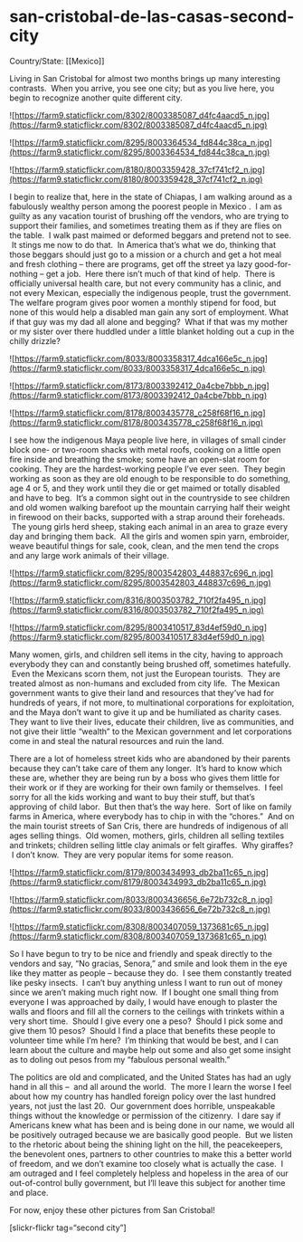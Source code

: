 # san-cristobal-de-las-casas-second-city

Country/State: [[Mexico]]

Living in San Cristobal for almost two months brings up many interesting contrasts.  When you arrive, you see one city; but as you live here, you begin to recognize another quite different city.

![https://farm9.staticflickr.com/8302/8003385087_d4fc4aacd5_n.jpg](https://farm9.staticflickr.com/8302/8003385087_d4fc4aacd5_n.jpg)

![https://farm9.staticflickr.com/8295/8003364534_fd844c38ca_n.jpg](https://farm9.staticflickr.com/8295/8003364534_fd844c38ca_n.jpg)

![https://farm9.staticflickr.com/8180/8003359428_37cf741cf2_n.jpg](https://farm9.staticflickr.com/8180/8003359428_37cf741cf2_n.jpg)

I begin to realize that, here in the state of Chiapas, I am walking around as a fabulously wealthy person among the poorest people in Mexico .  I am as guilty as any vacation tourist of brushing off the vendors, who are trying to support their families, and sometimes treating them as if they are flies on the table.  I walk past maimed or deformed beggars and pretend not to see.  It stings me now to do that.  In America that’s what we do, thinking that those beggars should just go to a mission or a church and get a hot meal and fresh clothing – there are programs, get off the street ya lazy good-for-nothing – get a job.  Here there isn’t much of that kind of help.  There is officially universal health care, but not every community has a clinic, and not every Mexican, especially the indigenous people, trust the government. The welfare program gives poor women a monthly stipend for food, but none of this would help a disabled man gain any sort of employment. What if that guy was my dad all alone and begging?  What if that was my mother or my sister over there huddled under a little blanket holding out a cup in the chilly drizzle?

![https://farm9.staticflickr.com/8033/8003358317_4dca166e5c_n.jpg](https://farm9.staticflickr.com/8033/8003358317_4dca166e5c_n.jpg)

![https://farm9.staticflickr.com/8173/8003392412_0a4cbe7bbb_n.jpg](https://farm9.staticflickr.com/8173/8003392412_0a4cbe7bbb_n.jpg)

![https://farm9.staticflickr.com/8178/8003435778_c258f68f16_n.jpg](https://farm9.staticflickr.com/8178/8003435778_c258f68f16_n.jpg)

I see how the indigenous Maya people live here, in villages of small cinder block one- or two-room shacks with metal roofs, cooking on a little open fire inside and breathing the smoke; some have an open-slat room for cooking. They are the hardest-working people I’ve ever seen.  They begin working as soon as they are old enough to be responsible to do something, age 4 or 5, and they work until they die or get maimed or totally disabled and have to beg.  It’s a common sight out in the countryside to see children and old women walking barefoot up the mountain carrying half their weight in firewood on their backs, supported with a strap around their foreheads.  The young girls herd sheep, staking each animal in an area to graze every day and bringing them back.  All the girls and women spin yarn, embroider, weave beautiful things for sale, cook, clean, and the men tend the crops and any large work animals of their village.

![https://farm9.staticflickr.com/8295/8003542803_448837c696_n.jpg](https://farm9.staticflickr.com/8295/8003542803_448837c696_n.jpg)

![https://farm9.staticflickr.com/8316/8003503782_710f2fa495_n.jpg](https://farm9.staticflickr.com/8316/8003503782_710f2fa495_n.jpg)

![https://farm9.staticflickr.com/8295/8003410517_83d4ef59d0_n.jpg](https://farm9.staticflickr.com/8295/8003410517_83d4ef59d0_n.jpg)

Many women, girls, and children sell items in the city, having to approach everybody they can and constantly being brushed off, sometimes hatefully.  Even the Mexicans scorn them, not just the European tourists.  They are treated almost as non-humans and excluded from city life.  The Mexican government wants to give their land and resources that they’ve had for hundreds of years, if not more, to multinational corporations for exploitation, and the Maya don’t want to give it up and be humiliated as charity cases. They want to live their lives, educate their children, live as communities, and not give their little “wealth” to the Mexican government and let corporations come in and steal the natural resources and ruin the land.

There are a lot of homeless street kids who are abandoned by their parents because they can’t take care of them any longer.  It’s hard to know which these are, whether they are being run by a boss who gives them little for their work or if they are working for their own family or themselves.  I feel sorry for all the kids working and want to buy their stuff, but that’s approving of child labor.  But then that’s the way here.  Sort of like on family farms in America, where everybody has to chip in with the “chores.”  And on the main tourist streets of San Cris, there are hundreds of indigenous of all ages selling things.  Old women, mothers, girls, children all selling textiles and trinkets; children selling little clay animals or felt giraffes.  Why giraffes?  I don’t know.  They are very popular items for some reason.

![https://farm9.staticflickr.com/8179/8003434993_db2ba11c65_n.jpg](https://farm9.staticflickr.com/8179/8003434993_db2ba11c65_n.jpg)

![https://farm9.staticflickr.com/8033/8003436656_6e72b732c8_n.jpg](https://farm9.staticflickr.com/8033/8003436656_6e72b732c8_n.jpg)

![https://farm9.staticflickr.com/8308/8003407059_1373681c65_n.jpg](https://farm9.staticflickr.com/8308/8003407059_1373681c65_n.jpg)

So I have begun to try to be nice and friendly and speak directly to the vendors and say, “No gracias, Senora,” and smile and look them in the eye like they matter as people – because they do.  I see them constantly treated like pesky insects.  I can’t buy anything unless I want to run out of money since we aren’t making much right now.  If I bought one small thing from everyone I was approached by daily, I would have enough to plaster the walls and floors and fill all the corners to the ceilings with trinkets within a very short time.  Should I give every one a peso?  Should I pick some and give them 10 pesos?  Should I find a place that benefits these people to volunteer time while I’m here?  I’m thinking that would be best, and I can learn about the culture and maybe help out some and also get some insight as to doling out pesos from my “fabulous personal wealth.”

The politics are old and complicated, and the United States has had an ugly hand in all this –  and all around the world.  The more I learn the worse I feel about how my country has handled foreign policy over the last hundred years, not just the last 20.  Our government does horrible, unspeakable things without the knowledge or permission of the citizenry.  I dare say if Americans knew what has been and is being done in our name, we would all be positively outraged because we are basically good people.  But we listen to the rhetoric about being the shining light on the hill, the peacekeepers, the benevolent ones, partners to other countries to make this a better world of freedom, and we don’t examine too closely what is actually the case.  I am outraged and I feel completely helpless and hopeless in the area of our out-of-control bully government, but I’ll leave this subject for another time and place.

For now, enjoy these other pictures from San Cristobal!

[slickr-flickr tag=“second city”]